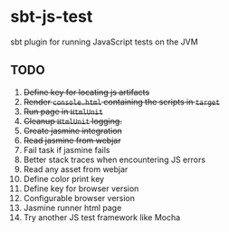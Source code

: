 # sbt-js-test
sbt plugin for running JavaScript tests on the JVM

## TODO
1.  ~~Define key for locating js artifacts~~
2.  ~~Render `console.html` containing the scripts in `target`~~
3.  ~~Run page in `HtmlUnit`~~
4.  ~~Cleanup `HtmlUnit` logging.~~
5.  ~~Create jasmine integration~~
6.  ~~Read jasmine from webjar~~
7.  Fail task if jasmine fails
8.  Better stack traces when encountering JS errors
9.  Read any asset from webjar
10. Define color print key
10. Define key for browser version
11. Configurable browser version
12. Jasmine runner html page
13. Try another JS test framework like Mocha
